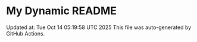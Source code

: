 # My Dynamic README
Updated at: Tue Oct 14 05:19:58 UTC 2025
This file was auto-generated by GitHub Actions.
